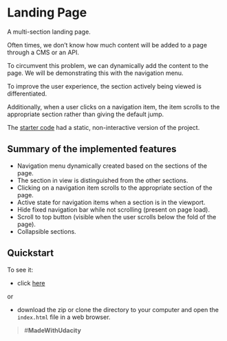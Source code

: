 # Landing Page

A multi-section landing page.

Often times, we don’t know how much content will be added to a page through a CMS or an API.

To circumvent this problem, we can dynamically add the content to the page. We will be demonstrating this with the navigation menu.

To improve the user experience, the section actively being viewed is differentiated.

Additionally, when a user clicks on a navigation item, the item scrolls to the appropriate section rather than giving the default jump.

The [starter code](https://github.com/udacity/fend/tree/refresh-2019/projects/landing-page) had a static, non-interactive version of the project.

## Summary of the implemented features

- Navigation menu dynamically created based on the sections of the page.
- The section in view is distinguished from the other sections.
- Clicking on a navigation item scrolls to the appropriate section of the page.
- Active state for navigation items when a section is in the viewport.
- Hide fixed navigation bar while not scrolling (present on page load).
- Scroll to top button (visible when the user scrolls below the fold of the page).
- Collapsible sections.

## Quickstart

To see it:

- click [here](https://patriciarrsilva.github.io/Landing-Page/)

or

- download the zip or clone the directory to your computer and open the `index.html` file in a web browser.

> #**MadeWithUdacity**

